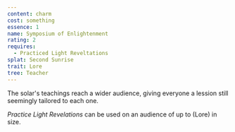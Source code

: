```yaml
---
content: charm
cost: something
essence: 1
name: Symposium of Enlightenment
rating: 2
requires:
  - Practiced Light Reveltations
splat: Second Sunrise
trait: Lore
tree: Teacher
---
```


The solar's teachings reach a wider audience, giving everyone a lession still seemingly tailored to each one.

_Practice Light Revelations_ can be used on an audience of up to (Lore) in size.
